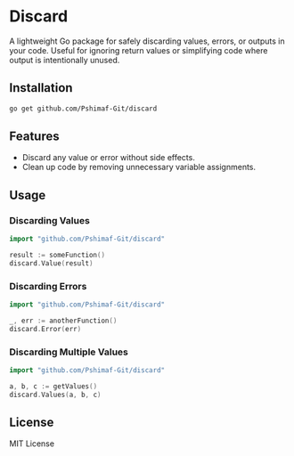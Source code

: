 # Discard

A lightweight Go package for safely discarding values, errors, or outputs in your code. Useful for ignoring return values or simplifying code where output is intentionally unused.

## Installation

```sh
go get github.com/Pshimaf-Git/discard
```

## Features

- Discard any value or error without side effects.
- Clean up code by removing unnecessary variable assignments.

## Usage

### Discarding Values

```go
import "github.com/Pshimaf-Git/discard"

result := someFunction()
discard.Value(result)
```

### Discarding Errors

```go
import "github.com/Pshimaf-Git/discard"

_, err := anotherFunction()
discard.Error(err)
```

### Discarding Multiple Values

```go
import "github.com/Pshimaf-Git/discard"

a, b, c := getValues()
discard.Values(a, b, c)
```

## License

MIT License
